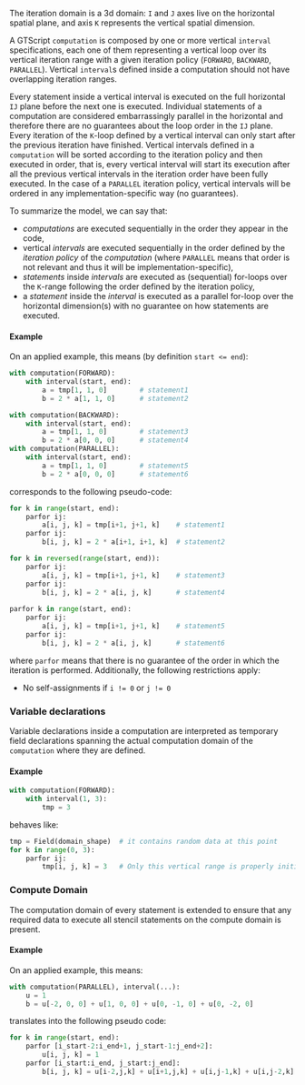 The iteration domain is a 3d domain: `I` and `J` axes live on the horizontal spatial plane, and axis `K` represents the vertical spatial dimension.

A GTScript `computation` is composed by one or more vertical `interval` specifications, each one of them representing a vertical loop over its vertical iteration range with a given iteration policy (`FORWARD`, `BACKWARD`, `PARALLEL`). Vertical `interval`s defined inside a computation should not have overlapping iteration ranges.

Every statement inside a vertical interval is executed on the full horizontal `IJ` plane before the next one is executed. Individual statements of a computation are considered embarrassingly parallel in the horizontal and therefore there are no guarantees about the loop order in the `IJ` plane. Every iteration of the `K`-loop defined by a vertical interval can only start after the previous iteration have finished. Vertical intervals defined in a `computation` will be sorted according to the iteration policy and then executed in order, that is, every vertical interval will start its execution after all the previous vertical intervals in the iteration order have been fully executed. In the case of a `PARALLEL` iteration policy, vertical intervals will be ordered in any implementation-specific way (no guarantees).

To summarize the model, we can say that:

- *computations* are executed sequentially in the order they appear in the code,
- vertical *intervals* are executed sequentially in the order defined by the *iteration policy* of the  *computation* (where `PARALLEL` means that order is not relevant and thus it will be implementation-specific),
- *statements* inside *intervals* are executed as (sequential) for-loops 
  over the `K`-range following the order defined by the iteration policy,
- a *statement* inside the *interval* is executed as a parallel for-loop over the horizontal dimension(s) with no guarantee on how statements are executed.

#### Example
On an applied example, this means (by definition `start <= end`):

```python
with computation(FORWARD):
    with interval(start, end):
        a = tmp[1, 1, 0]        # statement1
        b = 2 * a[1, 1, 0]      # statement2

with computation(BACKWARD):
    with interval(start, end):
        a = tmp[1, 1, 0]        # statement3
        b = 2 * a[0, 0, 0]      # statement4
with computation(PARALLEL):
    with interval(start, end):
        a = tmp[1, 1, 0]        # statement5
        b = 2 * a[0, 0, 0]      # statement6
```

corresponds to the following pseudo-code:

```python
for k in range(start, end):
    parfor ij:
        a[i, j, k] = tmp[i+1, j+1, k]    # statement1
    parfor ij:
        b[i, j, k] = 2 * a[i+1, i+1, k]  # statement2

for k in reversed(range(start, end)):
    parfor ij:
        a[i, j, k] = tmp[i+1, j+1, k]    # statement3
    parfor ij:
        b[i, j, k] = 2 * a[i, j, k]      # statement4
 
parfor k in range(start, end):
    parfor ij:
        a[i, j, k] = tmp[i+1, j+1, k]    # statement5
    parfor ij:
        b[i, j, k] = 2 * a[i, j, k]      # statement6
```

where `parfor` means that there is no guarantee of the order in which the iteration is performed. Additionally, the following restrictions apply:

- No self-assignments if `i != 0` or `j != 0`


### Variable declarations

Variable declarations inside a computation are interpreted as temporary field declarations spanning the actual computation domain of the `computation` where they are defined.

#### Example
```python
with computation(FORWARD):
    with interval(1, 3):
        tmp = 3
```
behaves like:
```python
tmp = Field(domain_shape)  # it contains random data at this point
for k in range(0, 3):
    parfor ij:
        tmp[i, j, k] = 3   # Only this vertical range is properly initialized
```

### Compute Domain

The computation domain of every statement is extended to ensure that any required data to execute all stencil statements on the compute domain is present.

#### Example
On an applied example, this means:

```python
with computation(PARALLEL), interval(...):
    u = 1
    b = u[-2, 0, 0] + u[1, 0, 0] + u[0, -1, 0] + u[0, -2, 0]
```
translates into the following pseudo code:

```python
for k in range(start, end):
    parfor [i_start-2:i_end+1, j_start-1:j_end+2]:
        u[i, j, k] = 1
    parfor [i_start:i_end, j_start:j_end]:
        b[i, j, k] = u[i-2,j,k] + u[i+1,j,k] + u[i,j-1,k] + u[i,j-2,k]
